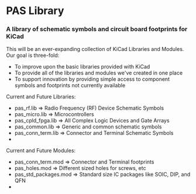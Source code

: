# PAS Library #
### A library of schematic symbols and circuit board footprints for KiCad ###

This will be an ever-expanding collection of KiCad Libraries and Modules. Our goal is three-fold:

* To improve upon the basic libraries provided with KiCad
* To provide all of the libraries and modules we've created in one place
* To support innovation by providing simple access to component symbols and footprints not currently available


Current and Future Libraries:

* pas_rf.lib	=>	Radio Frequency (RF) Device Schematic Symbols
* pas_micro.lib	=>	Microcontrollers
* pas_cpld_fpga.lib	=>	All Complex Logic Devices and Gate Arrays
* pas_common.lib	=>	Generic and common schematic symbols
* pas_conn_term.lib	=>	Connector and Terminal Schematic Symbols
* 


Current and Future Modules:

* pas_conn_term.mod	=>	Connector and Terminal footprints
* pas_holes.mod	=>	Different sized holes for screws, etc
* pas_std_packages.mod	=>	Standard size IC packages like SOIC, DIP, and QFN
* 


